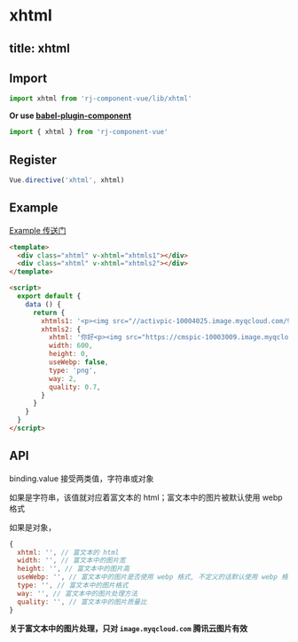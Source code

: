 # xhtml

title: xhtml
---

## Import

``` js
import xhtml from 'rj-component-vue/lib/xhtml'
```

**Or use [babel-plugin-component](https://www.npmjs.com/package/babel-plugin-component)**

``` js
import { xhtml } from 'rj-component-vue'
```

## Register

``` js
Vue.directive('xhtml', xhtml)
```

## Example

[Example 传送门](//zhouyu1993.github.io/rjcv/#/xhtml)

``` html
<template>
  <div class="xhtml" v-xhtml="xhtmls1"></div>
  <div class="xhtml" v-xhtml="xhtmls2"></div>
</template>

<script>
  export default {
    data () {
      return {
        xhtmls1: '<p><img src="//activpic-10004025.image.myqcloud.com/98f25978-c602-419b-a174-4509019147e7">图片</p>',
        xhtmls2: {
          xhtml: '你好<p><img src="https://cmspic-10003009.image.myqcloud.com/9d869ad0-64a1-4feb-8a93-bd0a6bd2b741"></p>我也好',
          width: 600,
          height: 0,
          useWebp: false,
          type: 'png',
          way: 2,
          quality: 0.7,
        }
      }
    }
  }
</script>
```

## API

binding.value 接受两类值，字符串或对象

如果是字符串，该值就对应着富文本的 html；富文本中的图片被默认使用 webp 格式

如果是对象，

``` js
{
  xhtml: '', // 富文本的 html
  width: '', // 富文本中的图片宽
  height: '', // 富文本中的图片高
  useWebp: '', // 富文本中的图片是否使用 webp 格式, 不定义的话默认使用 webp 格式
  type: '', // 富文本中的图片格式
  way: '', // 富文本中的图片处理方法
  quality: '', // 富文本中的图片质量比
}
```

**关于富文本中的图片处理，只对 `image.myqcloud.com` 腾讯云图片有效**
